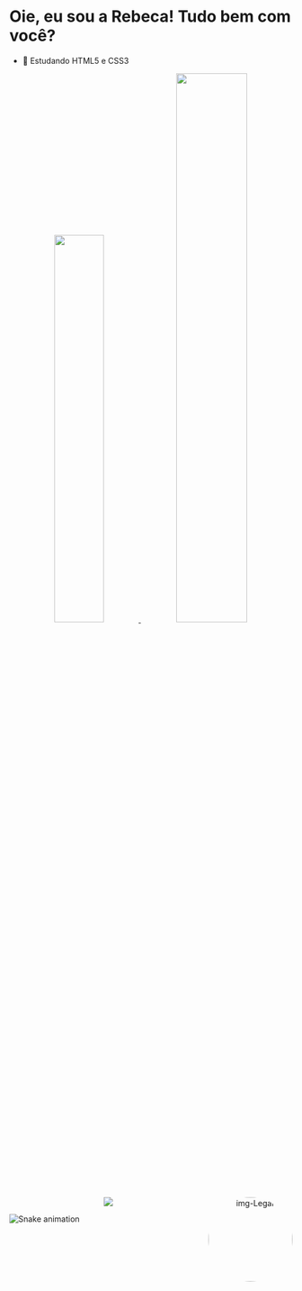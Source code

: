 ### <h1> Oie, eu sou a Rebeca! Tudo bem com você? </h1>


- 🌱 Estudando HTML5 e CSS3

<div align=center> 
  <a href = "https://github.com/rebecamb">
  <img width = "42%" src =  "https://github-readme-stats.vercel.app/api?username=rebecamb&show_icons=true&theme=bear&ude_all_commits=true&count_private=true"/>
  <img width = "50%" src = "https://github-readme-stats.vercel.app/api/top-langs/?username=rebecamb&layout=compact&langs_count=7&theme=bear"/>
</div> 
 
 ##
  
 <div style="display: inline_block" align = center><br>
  <img align="right" alt="img-Legal" height="150" style="border-radius:80px;"src="https://media.discordapp.net/attachments/1030624610233884806/1030624759991500830/Design_sem_nome_1.png?width=500&height=500">
    <a href = "mailto:rebecambdev@gmail.com"><img src="https://img.shields.io/badge/-Gmail-%23333?style=for-the-badge&logo=gmail&logoColor=white" target="_blank"></a>
 </div>

![Snake animation](https://github.com/rebecamb/rebecamb/blob/output/github-contribution-grid-snake.svg)




